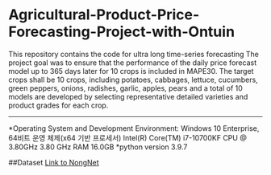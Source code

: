 # Agricultural-Product-Price-Forecasting-Project-with-Ontuin
This repository contains the code for ultra long time-series forecasting
The project goal was to ensure that the performance of the daily price forecast model up to 365 days later for 10 crops is included in MAPE30.
The target crops shall be 10 crops, including potatoes, cabbages, lettuce, cucumbers, green peppers, onions, radishes, garlic, apples, pears and a total of 10 models are developed by selecting representative detailed varieties and product grades for each crop.

___
*Operating System and Development Environment: Windows 10 Enterprise, 64비트 운영 체제(x64 기반 프로세서) Intel(R) Core(TM) i7-10700KF CPU @ 3.80GHz 3.80 GHz RAM 16.0GB *python version 3.9.7


##Dataset
[Link to NongNet](https://www.nongnet.or.kr/front/M000000046/content/view.do)

